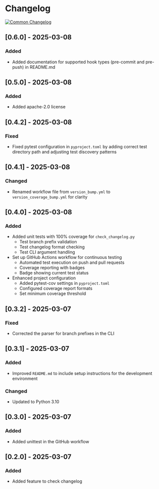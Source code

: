 # Changelog
[![Common Changelog](https://common-changelog.org/badge.svg)](https://common-changelog.org)

## [0.6.0] - 2025-03-08

### Added

- Added documentation for supported hook types (pre-commit and pre-push) in README.md

## [0.5.0] - 2025-03-08

### Added

- Added apache-2.0 license

## [0.4.2] - 2025-03-08

### Fixed

- Fixed pytest configuration in `pyproject.toml` by adding correct test directory path and adjusting test discovery patterns

## [0.4.1] - 2025-03-08

### Changed

- Renamed workflow file from `version_bump.yml` to `version_coverage_bump.yml` for clarity

## [0.4.0] - 2025-03-08

### Added

- Added unit tests with 100% coverage for `check_changelog.py`
  - Test branch prefix validation
  - Test changelog format checking
  - Test CLI argument handling
- Set up GitHub Actions workflow for continuous testing
  - Automated test execution on push and pull requests
  - Coverage reporting with badges
  - Badge showing current test status
- Enhanced project configuration
  - Added pytest-cov settings in `pyproject.toml`
  - Configured coverage report formats
  - Set minimum coverage threshold

## [0.3.2] - 2025-03-07

### Fixed

- Corrected the parser for branch prefixes in the CLI

## [0.3.1] - 2025-03-07

### Added

- Improved `README.md` to include setup instructions for the development environment

### Changed

- Updated to Python 3.10

## [0.3.0] - 2025-03-07

### Added

- Added unittest in the GitHub workflow

## [0.2.0] - 2025-03-07

### Added

- Added feature to check changelog
